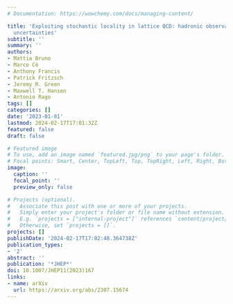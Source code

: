 ```yaml
---
# Documentation: https://wowchemy.com/docs/managing-content/

title: 'Exploiting stochastic locality in lattice QCD: hadronic observables and their
  uncertainties'
subtitle: ''
summary: ''
authors:
- Mattia Bruno
- Marco Cè
- Anthony Francis
- Patrick Fritzsch
- Jeremy R. Green
- Maxwell T. Hansen
- Antonio Rago
tags: []
categories: []
date: '2023-01-01'
lastmod: 2024-02-17T17:01:32Z
featured: false
draft: false

# Featured image
# To use, add an image named `featured.jpg/png` to your page's folder.
# Focal points: Smart, Center, TopLeft, Top, TopRight, Left, Right, BottomLeft, Bottom, BottomRight.
image:
  caption: ''
  focal_point: ''
  preview_only: false

# Projects (optional).
#   Associate this post with one or more of your projects.
#   Simply enter your project's folder or file name without extension.
#   E.g. `projects = ["internal-project"]` references `content/project/deep-learning/index.md`.
#   Otherwise, set `projects = []`.
projects: []
publishDate: '2024-02-17T17:02:48.364738Z'
publication_types:
- '2'
abstract: ''
publication: '*JHEP*'
doi: 10.1007/JHEP11(2023)167
links:
- name: arXiv
  url: https://arxiv.org/abs/2307.15674
---
```

